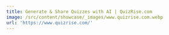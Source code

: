```yaml
---
title: Generate & Share Quizzes with AI | QuizRise.com
image: /src/content/showcase/_images/www.quizrise.com.webp
url: 'https://www.quizrise.com/'
---
```


